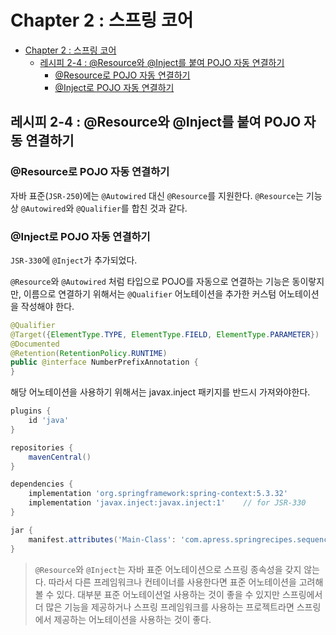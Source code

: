 # Chapter 2 : 스프링 코어

- [Chapter 2 : 스프링 코어](#chapter-2--스프링-코어)
  - [레시피 2-4 : @Resource와 @Inject를 붙여 POJO 자동 연결하기](#레시피-2-4--resource와-inject를-붙여-pojo-자동-연결하기)
    - [@Resource로 POJO 자동 연결하기](#resource로-pojo-자동-연결하기)
    - [@Inject로 POJO 자동 연결하기](#inject로-pojo-자동-연결하기)

## 레시피 2-4 : @Resource와 @Inject를 붙여 POJO 자동 연결하기

### @Resource로 POJO 자동 연결하기

자바 표준(`JSR-250`)에는 `@Autowired` 대신 `@Resource`를 지원한다. `@Resource`는 기능상 `@Autowired`와 `@Qualifier`를 합친 것과 같다.

### @Inject로 POJO 자동 연결하기

`JSR-330`에 `@Inject`가 추가되었다.

`@Resource`와 `@Autowired` 처럼 타입으로 POJO를 자동으로 연결하는 기능은 동이랗지만, 이름으로 연결하기 위해서는 `@Qualifier` 어노테이션을 추가한 커스텀 어노테이션을 작성해야 한다.

```java
@Qualifier
@Target({ElementType.TYPE, ElementType.FIELD, ElementType.PARAMETER})
@Documented
@Retention(RetentionPolicy.RUNTIME)
public @interface NumberPrefixAnnotation {
}
```

해당 어노테이션을 사용하기 위해서는 javax.inject 패키지를 반드시 가져와야한다.

```groovy
plugins {
    id 'java'
}

repositories {
    mavenCentral()
}

dependencies {
    implementation 'org.springframework:spring-context:5.3.32'
    implementation 'javax.inject:javax.inject:1'    // for JSR-330
}

jar {
    manifest.attributes('Main-Class': 'com.apress.springrecipes.sequence.Main')
}
```

> `@Resource`와 `@Inject`는 자바 표준 어노테이션으로 스프링 종속성을 갖지 않는다. 따라서 다른 프레임워크나 컨테이너를 사용한다면 표준 어노테이션을 고려해 볼 수 있다. 대부분 표준 어노테이션얼 사용하는 것이 좋을 수 있지만 스프링에서 더 많은 기능을 제공하거나 스프링 프레임워크를 사용하는 프로젝트라면 스프링에서 제공하는 어노테이션을 사용하는 것이 좋다.